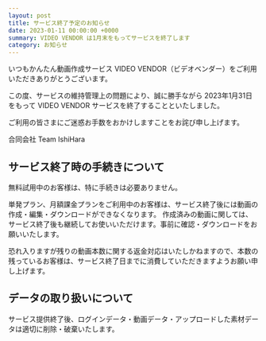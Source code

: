 ```yaml
---
layout: post
title: サービス終了予定のお知らせ
date: 2023-01-11 00:00:00 +0000
summary: VIDEO VENDOR は1月末をもってサービスを終了します
category: お知らせ
---
```


いつもかんたん動画作成サービス VIDEO VENDOR（ビデオベンダー）をご利用いただきありがとうございます。

この度、サービスの維持管理上の問題により、誠に勝手ながら 2023年1月31日 をもって VIDEO VENDOR サービスを終了することといたしました。

ご利用の皆さまにご迷惑お手数をおかけしますことをお詫び申し上げます。

合同会社 Team IshiHara

## サービス終了時の手続きについて

無料試用中のお客様は、特に手続きは必要ありません。

単発プラン、月額課金プランをご利用中のお客様は、サービス終了後には動画の作成・編集・ダウンロードができなくなります。
作成済みの動画に関しては、サービス終了後も継続してお使いいただけます。事前に確認・ダウンロードをお願いいたします。

恐れ入りますが残りの動画本数に関する返金対応はいたしかねますので、本数の残っているお客様は、サービス終了日までに消費していただきますようお願い申し上げます。

## データの取り扱いについて

サービス提供終了後、ログインデータ・動画データ・アップロードした素材データは適切に削除・破棄いたします。
